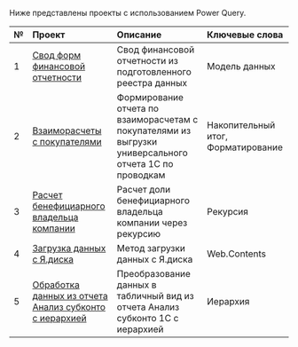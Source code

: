 Ниже представлены проекты с использованием Power Query.

| **№** | **Проект** | **Описание** | **Ключевые слова** |  
|:--|:-----------|:-------------|:---------------------- |
| 1 |[Свод форм финансовой отчетности](https://github.com/Anatoly-Kozlov/M_pet_projects/tree/main/%D0%A1%D0%B2%D0%BE%D0%B4%20%D1%84%D0%B8%D0%BD%D0%B0%D0%BD%D1%81%D0%BE%D0%B2%D0%BE%D0%B9%20%D0%BE%D1%82%D1%87%D0%B5%D1%82%D0%BD%D0%BE%D1%81%D1%82%D0%B8)|Свод финансовой отчетности из подготовленного реестра данных|Модель данных
| 2 |[Взаиморасчеты с покупателями](https://github.com/Anatoly-Kozlov/M_pet_projects/tree/main/%D0%92%D0%B5%D0%B4%D0%BE%D0%BC%D0%BE%D1%81%D1%82%D1%8C%20%D1%80%D0%B0%D1%81%D1%87%D0%B5%D1%82%D0%BE%D0%B2%20%D1%81%20%D0%BF%D0%BE%D0%BA%D1%83%D0%BF%D0%B0%D1%82%D0%B5%D0%BB%D1%8F%D0%BC%D0%B8)|Формирование отчета по взаиморасчетам с покупателями из выгрузки универсального отчета 1C по проводкам|Накопительный итог, Форматирование
| 3 |[Расчет бенефициарного владельца компании](https://github.com/Anatoly-Kozlov/M_pet_projects/tree/main/%D0%A0%D0%B0%D1%81%D1%87%D0%B5%D1%82%20%D0%B4%D0%BE%D0%BB%D0%B8%20%D0%B1%D0%B5%D0%BD%D0%B5%D1%84%D0%B8%D1%86%D0%B8%D0%B0%D1%80%D0%BD%D0%BE%D0%B3%D0%BE%20%D0%B2%D0%BB%D0%B0%D0%B4%D0%B5%D0%BB%D1%8C%D1%86%D0%B0%20%D0%BA%D0%BE%D0%BC%D0%BF%D0%B0%D0%BD%D0%B8%D0%B8)|Расчет доли бенефициарного владельца компании через рекурсию|Рекурсия
| 4 |[Загрузка данных с Я.диска](https://github.com/Anatoly-Kozlov/M_pet_projects/tree/8a95d93025f93b757cfd4de39464ff7a8cf0c4db/%D0%97%D0%B0%D0%B3%D1%80%D1%83%D0%B7%D0%BA%D0%B0%20%D0%B4%D0%B0%D0%BD%D0%BD%D1%8B%D1%85%20%D1%81%20%D0%AF.%D0%B4%D0%B8%D1%81%D0%BA%D0%B0)|Метод загрузки данных с Я.диска| Web.Contents
| 5 |[Обработка данных из отчета Анализ субконто с иерархией](https://github.com/Anatoly-Kozlov/M_pet_projects/tree/2d9be282ba720fcd1b02b5eebfe415d26e94d259/%D0%9E%D0%B1%D1%80%D0%B0%D0%B1%D0%BE%D1%82%D0%BA%D0%B0%20%D0%B4%D0%B0%D0%BD%D0%BD%D1%8B%D1%85%20%D0%B8%D0%B7%20%D0%BE%D1%82%D1%87%D0%B5%D1%82%D0%B0%20%D0%90%D0%BD%D0%B0%D0%BB%D0%B8%D0%B7%20%D1%81%D1%83%D0%B1%D0%BA%D0%BE%D0%BD%D1%82%D0%BE%20%D1%81%20%D0%B8%D0%B5%D1%80%D0%B0%D1%80%D1%85%D0%B8%D0%B5%D0%B9)|Преобразование данных в табличный вид из отчета Анализ субконто 1С с иерархией  |Иерархия
